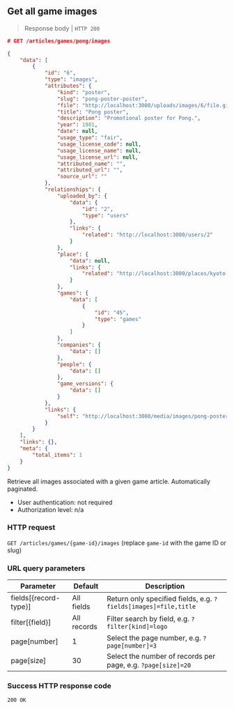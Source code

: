 ## Get all game images

> Response body | `HTTP 200`

```JSON
# GET /articles/games/pong/images

{
    "data": [
        {
            "id": "6",
            "type": "images",
            "attributes": {
                "kind": "poster",
                "slug": "pong-poster-poster",
                "file": "http://localhost:3000/uploads/images/6/file.gif",
                "title": "Pong poster",
                "description": "Promotional poster for Pong.",
                "year": 1981,
                "date": null,
                "usage_type": "fair",
                "usage_license_code": null,
                "usage_license_name": null,
                "usage_license_url": null,
                "attributed_name": "",
                "attributed_url": "",
                "source_url": ""
            },
            "relationships": {
                "uploaded_by": {
                    "data": {
                        "id": "2",
                        "type": "users"
                    },
                    "links": {
                        "related": "http://localhost:3000/users/2"
                    }
                },
                "place": {
                    "data": null,
                    "links": {
                        "related": "http://localhost:3000/places/kyoto-kyoto-prefecture-japan"
                    }
                },
                "games": {
                    "data": [
                        {
                            "id": "45",
                            "type": "games"
                        }
                    ]
                },
                "companies": {
                    "data": []
                },
                "people": {
                    "data": []
                },
                "game_versions": {
                    "data": []
                }
            },
            "links": {
                "self": "http://localhost:3000/media/images/pong-poster-poster"
            }
        }
    ],
    "links": {},
    "meta": {
        "total_items": 1
    }
}
```

Retrieve all images associated with a given game article. Automatically paginated.

* User authentication: not required
* Authorization level: n/a

### HTTP request

`GET /articles/games/{game-id}/images` (replace `game-id` with the game ID or slug)

### URL query parameters

Parameter | Default | Description
--------- | ------- | -----------
fields[{record-type}] | All fields | Return only specified fields, e.g. `?fields[images]=file,title`
filter[{field}] | All records | Filter search by field, e.g. `?filter[kind]=logo`
page[number] | 1 | Select the page number, e.g. `?page[number]=3`
page[size] | 30 | Select the number of records per page, e.g. `?page[size]=20`

### Success HTTP response code

`200 OK`
